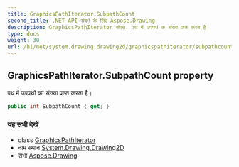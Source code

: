 ```yaml
---
title: GraphicsPathIterator.SubpathCount
second_title: .NET API संदर्भ के लिए Aspose.Drawing
description: GraphicsPathIterator संपत्त. पथ में उपपथं क संख्य प्रप्त करत है
type: docs
weight: 30
url: /hi/net/system.drawing.drawing2d/graphicspathiterator/subpathcount/
---
```

## GraphicsPathIterator.SubpathCount property

पथ में उपपथों की संख्या प्राप्त करता है।

```csharp
public int SubpathCount { get; }
```

### यह सभी देखें

* class [GraphicsPathIterator](../)
* नाम स्थान [System.Drawing.Drawing2D](../../graphicspathiterator/)
* सभा [Aspose.Drawing](../../../)


